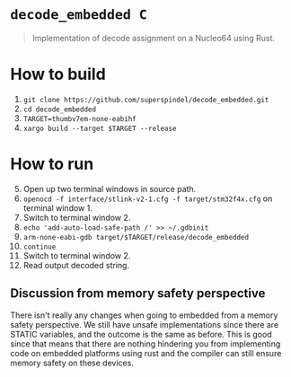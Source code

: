 # `decode_embedded C`

> Implementation of decode assignment on a Nucleo64 using Rust.

# How to build

1. `git clone https://github.com/superspindel/decode_embedded.git`
2. `cd decode_embedded`
3. `TARGET=thumbv7em-none-eabihf`
4. `xargo build --target $TARGET --release`

# How to run
5. Open up two terminal windows in source path.
6. `openocd -f interface/stlink-v2-1.cfg -f target/stm32f4x.cfg` on terminal window 1.
7. Switch to terminal window 2.
7. `echo 'add-auto-load-safe-path /' >> ~/.gdbinit`
8. `arm-none-eabi-gdb target/$TARGET/release/decode_embedded`
9. `continue`
10. Switch to terminal window 2.
11. Read output decoded string.


## Discussion from memory safety perspective

There isn't really any changes when going to embedded from a memory safety perspective. We still have unsafe implementations since there are STATIC variables, and the outcome is the same as before. This is good since that means that there are nothing hindering you from implementing code on embedded platforms using rust and the compiler can still ensure memory safety on these devices.
